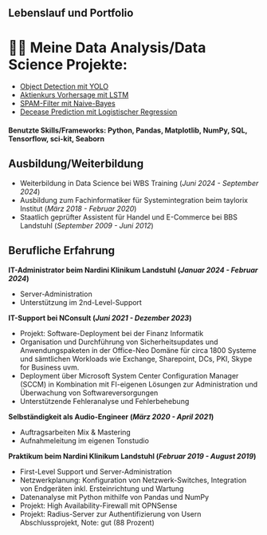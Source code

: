 ## Lebenslauf und Portfolio

# 👨‍💻 Meine Data Analysis/Data Science Projekte:</h2>
- [Object Detection mit YOLO](https://github.com/EHT42/Object-Detection_Football-Analysis)
- [Aktienkurs Vorhersage mit LSTM](https://github.com/EHT42/LSTM-Aktienkurse)
- [SPAM-Filter mit Naive-Bayes](https://github.com/EHT42/Naive_Bayes_Spamfilter)
- [Decease Prediction mit Logistischer Regression](https://github.com/EHT42/Log_Regression_Decease_Prediction)

#### Benutzte Skills/Frameworks: Python, Pandas, Matplotlib, NumPy, SQL, Tensorflow, sci-kit, Seaborn

## Ausbildung/Weiterbildung
- Weiterbildung in Data Science bei WBS Training (_Juni 2024 - September 2024_)								       		
- Ausbildung zum Fachinformatiker für Systemintegration beim taylorix Institut (_März 2018 - Februar 2020_)	 			        		
- Staatlich geprüfter Assistent für Handel und E-Commerce bei BBS Landstuhl (_September 2009 - Juni 2012_)

## Berufliche Erfahrung
**IT-Administrator beim Nardini Klinikum Landstuhl (_Januar 2024 - Februar 2024_)**
- Server-Administration
- Unterstützung im 2nd-Level-Support

**IT-Support bei NConsult (_Juni 2021 - Dezember 2023_)**
- Projekt: Software-Deployment bei der Finanz Informatik
- Organisation und Durchführung von Sicherheitsupdates und
Anwendungspaketen in der Office-Neo Domäne für circa 1800 Systeme
und sämtlichen Workloads wie Exchange, Sharepoint, DCs, PKI, Skype for
Business uvm.
- Deployment über Microsoft System Center Configuration Manager
(SCCM) in Kombination mit FI-eigenen Lösungen zur Administration und
Überwachung von Softwareversorgungen
- Unterstützende Fehleranalyse und Fehlerbehebung

**Selbständigkeit als Audio-Engineer (_März 2020 - April 2021_)**
- Auftragsarbeiten Mix & Mastering
- Aufnahmeleitung im eigenen Tonstudio

**Praktikum beim Nardini Klinikum Landstuhl (_Februar 2019 - August 2019_)**
- First-Level Support und Server-Administration
- Netzwerkplanung: Konfiguration von Netzwerk-Switches, Integration von
Endgeräten inkl. Ersteinrichtung und Wartung
- Datenanalyse mit Python mithilfe von Pandas und NumPy
- Projekt: High Availability-Firewall mit OPNSense
- Projekt: Radius-Server zur Authentifizierung von Usern
Abschlussprojekt, Note: gut (88 Prozent)
